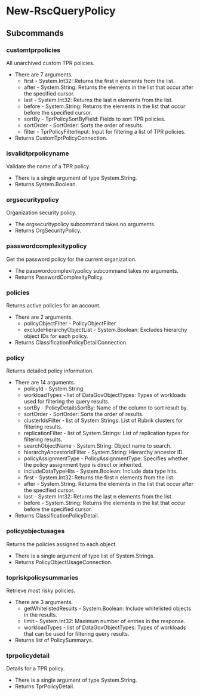 # New-RscQueryPolicy
## Subcommands
### customtprpolicies
All unarchived custom TPR policies.

- There are 7 arguments.
    - first - System.Int32: Returns the first n elements from the list.
    - after - System.String: Returns the elements in the list that occur after the specified cursor.
    - last - System.Int32: Returns the last n elements from the list.
    - before - System.String: Returns the elements in the list that occur before the specified cursor.
    - sortBy - TprPolicySortByField: Fields to sort TPR policies.
    - sortOrder - SortOrder: Sorts the order of results.
    - filter - TprPolicyFilterInput: Input for filtering a list of TPR policies.
- Returns CustomTprPolicyConnection.
### isvalidtprpolicyname
Validate the name of a TPR policy.

- There is a single argument of type System.String.
- Returns System.Boolean.
### orgsecuritypolicy
Organization security policy.

- The orgsecuritypolicy subcommand takes no arguments.
- Returns OrgSecurityPolicy.
### passwordcomplexitypolicy
Get the password policy for the current organization.

- The passwordcomplexitypolicy subcommand takes no arguments.
- Returns PasswordComplexityPolicy.
### policies
Returns active policies for an account.

- There are 2 arguments.
    - policyObjectFilter - PolicyObjectFilter
    - excludeHierarchyObjectList - System.Boolean: Excludes hierarchy object IDs for each policy.
- Returns ClassificationPolicyDetailConnection.
### policy
Returns detailed policy information.

- There are 14 arguments.
    - policyId - System.String
    - workloadTypes - list of DataGovObjectTypes: Types of workloads used for filtering the query results.
    - sortBy - PolicyDetailsSortBy: Name of the column to sort result by.
    - sortOrder - SortOrder: Sorts the order of results.
    - clusterIdsFilter - list of System.Strings: List of Rubrik clusters for filtering results.
    - replicationFilter - list of System.Strings: List of replication types for filtering results.
    - searchObjectName - System.String: Object name to search.
    - hierarchyAncestorIdFilter - System.String: Hierarchy ancestor ID.
    - policyAssignmentType - PolicyAssignmentType: Specifies whether the policy assignment type is direct or inherited.
    - includeDataTypeHits - System.Boolean: Include data type hits.
    - first - System.Int32: Returns the first n elements from the list.
    - after - System.String: Returns the elements in the list that occur after the specified cursor.
    - last - System.Int32: Returns the last n elements from the list.
    - before - System.String: Returns the elements in the list that occur before the specified cursor.
- Returns ClassificationPolicyDetail.
### policyobjectusages
Returns the policies assigned to each object.

- There is a single argument of type list of System.Strings.
- Returns PolicyObjectUsageConnection.
### topriskpolicysummaries
Retrieve most risky policies.

- There are 3 arguments.
    - getWhitelistedResults - System.Boolean: Include whitelisted objects in the results.
    - limit - System.Int32: Maximum number of entries in the response.
    - workloadTypes - list of DataGovObjectTypes: Types of workloads that can be used for filtering query results.
- Returns list of PolicySummarys.
### tprpolicydetail
Details for a TPR policy.

- There is a single argument of type System.String.
- Returns TprPolicyDetail.
